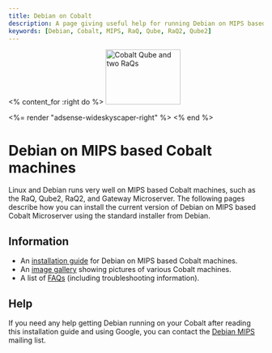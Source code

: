 ```yaml
---
title: Debian on Cobalt
description: A page giving useful help for running Debian on MIPS based Cobalt machines
keywords: [Debian, Cobalt, MIPS, RaQ, Qube, RaQ2, Qube2]
---
```


<% content_for :right do %>
<img src = "images/r_cobalt_front.jpg" class="border" alt="Cobalt Qube and two RaQs" width="148" height="109" />

<%= render "adsense-wideskyscaper-right" %>
<% end %>

<h1>Debian on MIPS based Cobalt machines</h1>

Linux and Debian runs very well on MIPS based Cobalt machines, such as the
RaQ, Qube2, RaQ2, and Gateway Microserver.  The following pages describe
how you can install the current version of Debian on MIPS based Cobalt
Microserver using the standard installer from Debian.

<h2>Information</h2>

<ul>

<li>An <a href = "install">installation guide</a> for Debian on MIPS based
Cobalt machines.</li>

<li>An <a href = "gallery">image gallery</a> showing pictures of various
Cobalt machines.</li>

<li>A list of <a href = "faq">FAQs</a> (including troubleshooting
information).</li>

</ul>

<h2>Help</h2>

If you need any help getting Debian running on your Cobalt after reading
this installation guide and using Google, you can contact the <a href =
"http://lists.debian.org/debian-mips/">Debian MIPS</a> mailing list.

